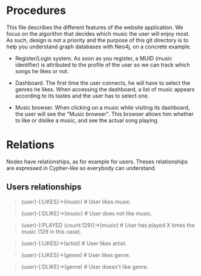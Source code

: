 # Procedures

This file describes the different features of the website application.
We focus on the algorithm that decides which music the user will enjoy most.
As such, design is not a priority and the purpose of this git directory is to help you understand graph databases with Neo4j, on a concrete example.

- Register/Login system.
	As soon as you register, a MUID (music identifier) is attributed to the profile of the user so we can track which songs he likes or not.

- Dashboard.
	The first time the user connects, he will have to select the genres he likes.
	When accessing the dashboard, a list of music appears according to its tastes and the user has to select one.

- Music browser.
	When clicking on a music while visiting its dashboard, the user will see the "Music browser".
	This browser allows him whether to like or dislike a music, and see the actual song playing.

# Relations

Nodes have relationships, as for example for users.
Theses relationships are expressed in Cypher-like so everybody can understand.

## Users relationships

> (user)-[:LIKES]->(music) # User likes music.

> (user)-[:DLIKE]->(music) # User does not like music.

> (user)-[:PLAYED {count:129}]->(music) # User has played X times the music (129 in this case).


> (user)-[:LIKES]->(artist) # User likes artist.


> (user)-[:LIKES]->(genre) # User likes genre.

> (user)-[:DLIKE]->(genre) # User doesn't like genre.

## 
